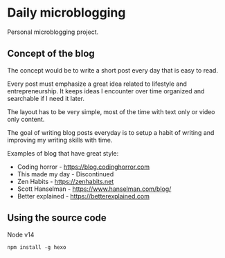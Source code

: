 # Daily microblogging

Personal microblogging project.

## Concept of the blog

The concept would be to write a short post every day that is easy to read.

Every post must emphasize a great idea related to lifestyle and entrepreneurship. It keeps ideas I encounter over time organized and searchable if I need it later.

The layout has to be very simple, most of the time with text only or video only content.

The goal of writing blog posts everyday is to setup a habit of writing and improving my writing skills with time.

Examples of blog that have great style:
- Coding horror - https://blog.codinghorror.com
- This made my day - Discontinued
- Zen Habits - https://zenhabits.net
- Scott Hanselman - https://www.hanselman.com/blog/
- Better explained - https://betterexplained.com

## Using the source code

Node v14
```
npm install -g hexo
```
